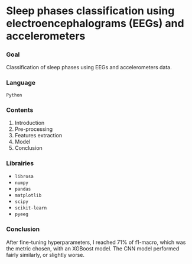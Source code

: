 # Sleep phases classification using electroencephalograms (EEGs) and accelerometers

### Goal
Classification of sleep phases using EEGs and accelerometers data. 

### Language
```Python```

### Contents
1. Introduction
2. Pre-processing
3. Features extraction
4. Model
5. Conclusion

### Librairies
* ```librosa```
* ```numpy```
* ```pandas```
* ```matplotlib```
* ```scipy```
* ```scikit-learn```
* ```pyeeg```

### Conclusion
After fine-tuning hyperparameters, I reached $71\%$ of f1-macro, which was the metric chosen, with an XGBoost model. The CNN model performed fairly similarly, or slightly worse.
